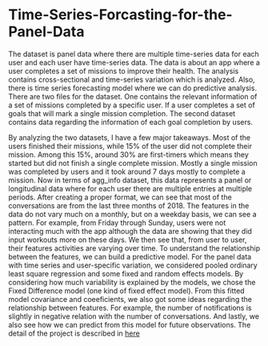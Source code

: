 # Time-Series-Forcasting-for-the-Panel-Data

The dataset is panel data where there are multiple time-series data for each user and each user have time-series data. The data is about an app where a user completes a set of missions to improve their health. The analysis contains cross-sectional and time-series variation which is analyzed. Also, there is time series forecasting model where we can do predictive analysis. There are two files for the dataset. One contains the relevant information of a set of missions completed by a specific user. If a user completes a set of goals that will mark a single mission completion. The second dataset contains data regarding the information of each goal completion by users. 
<p>By analyzing the two datasets, I have a few major takeaways. Most of the users finished their missions, while 15% of the user did not complete their mission. Among this 15%, around 30% are first-timers which means they started but did not finish a single complete mission. Mostly a single mission was completed by users and it took around 7 days mostly to complete a mission. Now in terms of agg_info dataset, this data represents a panel or longitudinal data where for each user there are multiple entries at multiple periods. After creating a proper format, we can see that most of the conversations are from the last three months of 2018. The features in the data do not vary much on a monthly, but on a weekday basis, we can see a pattern. For example, from Friday through Sunday, users were not interacting much with the app although the data are showing that they did input workouts more on these days. We then see that, from user to user, their features activities are varying over time. To understand the relationship between the features, we can build a predictive model. For the panel data with time series and user-specific variation, we considered pooled ordinary least square regression and some fixed and random effects models. By considering how much variability is explained by the models, we chose the Fixed Difference model (one kind of fixed effect model). From this fitted model covariance and coeeficients, we also got some ideas regarding the relationship between features. For example, the number of notifications is slightly in negative relation with the number of conversations. And lastly, we also see how we can predict from this model for future observations.
  <p1> The detail of the project is described in <a href="https://github.com/Mithunprom/Time-Series-Forcasting-of-the-Panel-Data/blob/main/notebook.ipynb"> here </p1>
